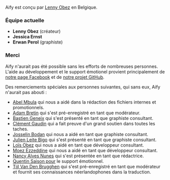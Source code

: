 Aify est conçu par [Lenny Obez](https://lennyobez.be/) en Belgique.

### Équipe actuelle

* **Lenny Obez** (créateur)
* **Jessica Ernst**
* **Erwan Perol** (graphiste)

### Merci

Aify n'aurait pas été possible sans les efforts de nombreuses personnes.
L'aide au développement et le support émotionel provient principalement de [notre page Facebook](https://www.facebook.com/aify.social/) et de [notre projet GitHub](https://github.com/LennyObez/Aify).

Des remerciements spéciales aux personnes suivantes, qui sans eux, Aify n'aurait pas abouti :

* [Abel Mbula]() qui nous a aidé dans la rédaction des fichiers internes et promotionnels.
* [Adam Bretin]() qui s'est pré-enregistré en tant que modérateur.
* [Bastien Geneix]() qui s'est présenté en tant que graphiste consultant.
* [Clément Gaudin]() qui a fait preuve d'un grand soutien dans toutes les taches.
* [Josselin Bodan]() qui nous a aidé en tant que graphiste consultant.
* [Julien Leite Bigo]() qui s'est présenté en tant que graphiste consultant.
* [Loïs Obez](https://github.com/concepteo) qui nous a aidé en tant que développeur consultant.
* [Moez Ezzeddine]() qui nous a aidé en tant que développeur consultant.
* [Nancy Alves Nunes]() qui s'est présentée en tant que rédactrice.
* [Quentin Saison pour]() le support émotionnel.
* [Tijl Van Den Brugghen]() qui s'est pré-enregistré en tant que modérateur et fournit ses connaissances néerlandophones dans la traduction.
